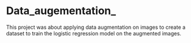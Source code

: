 # Data_augementation_
This project was about applying data augmentation on images to create a dataset to train the logistic regression model on the augmented images.
